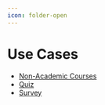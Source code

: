 ```yaml
---
icon: folder-open
---
```


# Use Cases

* [Non-Academic Courses](broken-reference)
* [Quiz](https://project-sunbird.atlassian.net/wiki/spaces/CO/pages/1586462883/Quiz)
* [Survey](https://project-sunbird.atlassian.net/wiki/spaces/CO/pages/1749385371/Survey)
